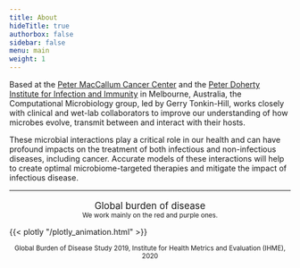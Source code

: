 ```yaml
---
title: About
hideTitle: true
authorbox: false
sidebar: false
menu: main
weight: 1
---
```


Based at the [Peter MacCallum Cancer Center](https://www.petermac.org/) and the [Peter Doherty Institute for Infection and Immunity](https://www.doherty.edu.au/) in Melbourne, Australia, the Computational Microbiology group, led by Gerry Tonkin-Hill, works closely with clinical and wet-lab collaborators to improve our understanding of how microbes evolve, transmit between and interact with their hosts. 

These microbial interactions play a critical role in our health and can have profound impacts on the treatment of both infectious and non-infectious diseases, including cancer. Accurate models of these interactions will help to create optimal microbiome-targeted therapies and mitigate the impact of infectious disease.

---

<p align="center" style="font-size:larger; margin-bottom:0;">
  Global burden of disease
</p>

<p align="center" style="font-size:smaller; margin-top:0; margin-bottom:0;">
  We work mainly on the red and purple ones.
</p>

{{< plotly "/plotly_animation.html" >}}

<p align="center" style="font-size:smaller;">
  Global Burden of Disease Study 2019, Institute for Health Metrics and Evaluation (IHME), 2020
</p>